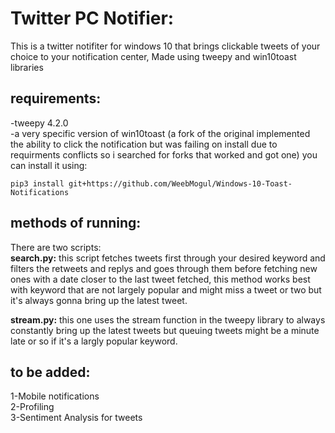 # Twitter PC Notifier:
This is a twitter notifiter for windows 10 that brings clickable tweets of your choice to your notification center, Made using tweepy and win10toast libraries   

## requirements:
-tweepy 4.2.0  
-a very specific version of win10toast (a fork of the original implemented the ability to click the notification but was failing on install due to requirments conflicts so i searched for forks that worked and got one)
you can install it using:
```
pip3 install git+https://github.com/WeebMogul/Windows-10-Toast-Notifications
```

## methods of running:
There are two scripts:  
**search.py:** this script fetches tweets first through your desired keyword and filters the retweets and replys and goes through them before fetching new ones with a date closer to the last tweet fetched, this method works best with keyword that are not largely popular and might miss a tweet or two but it's always gonna bring up the latest tweet. 

**stream.py:** this one uses the stream function in the tweepy library to always constantly bring up the latest tweets but queuing tweets might be a minute late or so if it's a largly popular keyword.


## to be added:
1-Mobile notifications  
2-Profiling    
3-Sentiment Analysis for tweets    
